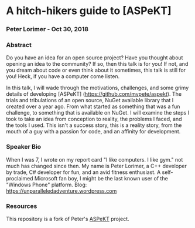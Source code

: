 # A hitch-hikers guide to [ASPeKT]
### Peter Lorimer - Oct 30, 2018

### Abstract
Do you have an idea for an open source project? Have you thought about opening an idea to the community? If so, then this talk is for you! If not, and you dream about code or even think about it sometimes, this talk is still for you! Heck, if you have a computer come listen.

In this talk, I will wade through the motivations, challenges, and some grimy details of developing [ASPeKT] (https://github.com/mvpete/aspekt). The trials and tribulations of an open source, NuGet available library that I created over a year ago. From what started as something that was a fun challenge, to something that is available on NuGet. I will examine the steps I took to take an idea from conception to reality, the problems I faced, and the tools I used. This isn't a success story, this is a reality story, from the mouth of a guy with a passion for code, and an affinity for development.

### Speaker Bio
When I was 7, I wrote on my report card "I like computers. I like gym." not much has changed since then. My name is Peter Lorimer, a C++ developer by trade, C# developer for fun, and an avid fitness enthusiast. A self-proclaimed Microsoft fan boy, I might be the last known user of the "Windows Phone" platform. Blog: https://unparalleledadventure.wordpress.com

### Resources
This repository is a fork of Peter's [ASPeKT](https://github.com/mvpete/aspekt) project.
